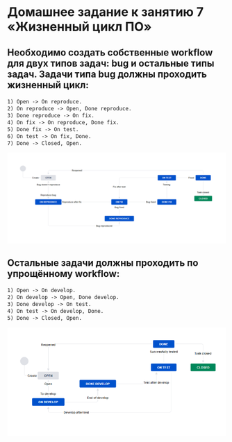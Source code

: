# Домашнее задание к занятию 7 «Жизненный цикл ПО»

## Необходимо создать собственные workflow для двух типов задач: bug и остальные типы задач. Задачи типа bug должны проходить жизненный цикл:

    1) Open -> On reproduce.
    2) On reproduce -> Open, Done reproduce.
    3) Done reproduce -> On fix.
    4) On fix -> On reproduce, Done fix.
    5) Done fix -> On test.
    6) On test -> On fix, Done.
    7) Done -> Closed, Open.
<p align="center">
  <img src='https://github.com/gemeral68/devops_netology/blob/main/mnt-homeworks/09-ci-01-intro/Bug.png' width='850'>
</p>

## Остальные задачи должны проходить по упрощённому workflow:

    1) Open -> On develop.
    2) On develop -> Open, Done develop.
    3) Done develop -> On test.
    4) On test -> On develop, Done.
    5) Done -> Closed, Open.
<p align="center">
  <img src='https://github.com/gemeral68/devops_netology/blob/main/mnt-homeworks/09-ci-01-intro/Other_tasks.png' width='750'>
</p>
